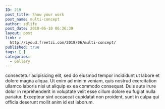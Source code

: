 ```yaml
---
ID: 219
post_title: Show your work
post_name: multi-concept
author: zdlife
post_date: 2018-06-10 06:36:39
layout: post
link: >
  http://iyoud.freetzi.com/2018/06/multi-concept/
published: true
tags: [ ]
categories:
  - Gallery
---
```

consectetur adipisicing elit, sed do eiusmod tempor incididunt ut labore et dolore magna aliqua. Ut enim ad minim veniam, quis nostrud exercitation ullamco laboris nisi ut aliquip ex ea commodo consequat. Duis aute irure dolor in reprehenderit in voluptate velit esse cillum dolore eu fugiat nulla pariatur. Excepteur sint occaecat cupidatat non proident, sunt in culpa qui officia deserunt mollit anim id est laborum.